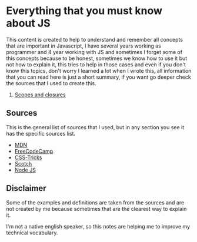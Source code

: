 # Everything that you must know about JS

This content is created to help to understand and remember all concepts that are important in Javascript, I have several years working as programmer and 4 year working with JS and sometimes I forget some of this concepts because to be honest, sometimes we know how to use it but not how to explain it, this tries to help in those cases and even if you don't know this topics, don't worry I learned a lot when I wrote this, all information that you can read here is just a short summary, if you want go deeper check the sources that I used to create this.

1. [Scopes and closures](scopes.md)



## Sources

This is the general list of sources that I used, but in any section you see it has the specific sources list.

- [MDN](https://developer.mozilla.org/en-US/)
- [FreeCodeCamp](https://www.freecodecamp.org/)
- [CSS-Tricks](https://css-tricks.com/)
- [Scotch](https://scotch.io/)
- [Node JS](https://nodejs.org/en/docs/)

## Disclaimer

Some of the examples and definitions are taken from the sources and are not created by me because sometimes that are the clearest way to explain it.

I'm not a native english speaker, so this notes are helping me to improve my technical vocabulary.



